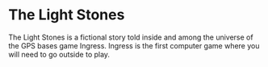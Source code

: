 # The Light Stones

The Light Stones is a fictional story told inside and among the universe of the GPS bases game Ingress. Ingress is the first computer game where you will need to go outside to play.

